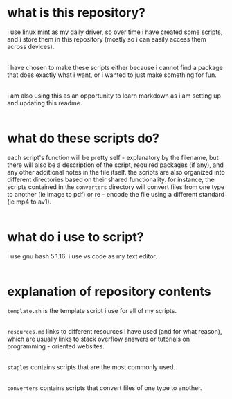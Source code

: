 # what is this repository?

i use linux mint as my daily driver, so over time i have created some scripts, and i store them in this repository (mostly so i can easily access them across devices).<br><br>

i have chosen to make these scripts either because i cannot find a package that does exactly what i want, or i wanted to just make something for fun.<br><br>

i am also using this as an opportunity to learn markdown as i am setting up and updating this readme.<br><br>

# what do these scripts do?

each script's function will be pretty self - explanatory by the filename, but there will also be a description of the script, required packages (if any), and any other additional notes in the file itself. the scripts are also organized into different directories based on their shared functionality. for instance, the scripts contained in the `converters` directory will convert files from one type to another (ie image to pdf) or re - encode the file using a different standard (ie mp4 to av1).<br><br>

# what do i use to script?

i use gnu bash 5.1.16. i use vs code as my text editor.<br><br>

# explanation of repository contents

`template.sh` is the template script i use for all of my scripts.<br><br>

`resources.md` links to different resources i have used (and for what reason), which are usually links to stack overflow answers or tutorials on programming - oriented websites.<br><br>

`staples` contains scripts that are the most commonly used.<br><br>

`converters` contains scripts that convert files of one type to another.<br><br>

